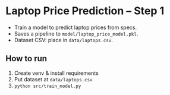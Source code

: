 # Laptop Price Prediction – Step 1

- Train a model to predict laptop prices from specs.
- Saves a pipeline to `model/laptop_price_model.pkl`.
- Dataset CSV: place in `data/laptops.csv`.

## How to run
1) Create venv & install requirements  
2) Put dataset at `data/laptops.csv`  
3) `python src/train_model.py`
